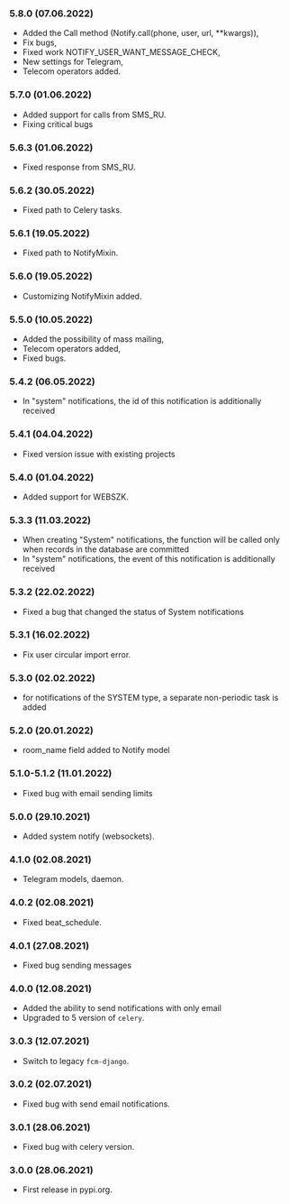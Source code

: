 ### 5.8.0 (07.06.2022)

- Added the Call method (Notify.call(phone, user, url, **kwargs)),
- Fix bugs,
- Fixed work NOTIFY_USER_WANT_MESSAGE_CHECK,
- New settings for Telegram,
- Telecom operators added.

### 5.7.0 (01.06.2022)

- Added support for calls from SMS_RU.
- Fixing critical bugs

### 5.6.3 (01.06.2022)

- Fixed response from SMS_RU.

### 5.6.2 (30.05.2022)

- Fixed path to Celery tasks.

### 5.6.1 (19.05.2022)

- Fixed path to NotifyMixin.

### 5.6.0 (19.05.2022)

- Customizing NotifyMixin added.

### 5.5.0 (10.05.2022)

- Added the possibility of mass mailing,
- Telecom operators added,
- Fixed bugs.

### 5.4.2 (06.05.2022)

- In "system" notifications, the id of this notification is additionally received

### 5.4.1 (04.04.2022)

- Fixed version issue with existing projects

### 5.4.0 (01.04.2022)

- Added support for WEBSZK.

### 5.3.3 (11.03.2022)

- When creating "System" notifications, the function will be called only when records in the database are committed
- In "system" notifications, the event of this notification is additionally received

### 5.3.2 (22.02.2022)

- Fixed a bug that changed the status of System notifications

### 5.3.1 (16.02.2022)

- Fix user circular import error.

### 5.3.0 (02.02.2022)

- for notifications of the SYSTEM type, a separate non-periodic task is added

### 5.2.0 (20.01.2022)

- room_name field added to Notify model

### 5.1.0-5.1.2 (11.01.2022)

- Fixed bug with email sending limits

### 5.0.0 (29.10.2021)

- Added system notify (websockets).

### 4.1.0 (02.08.2021)

- Telegram models, daemon.

### 4.0.2 (02.08.2021)

- Fixed beat_schedule.

### 4.0.1 (27.08.2021)

- Fixed bug sending messages

### 4.0.0 (12.08.2021)

- Added the ability to send notifications with only email
- Upgraded to 5 version of `celery`.

### 3.0.3 (12.07.2021)

- Switch to legacy `fcm-django`.

### 3.0.2 (02.07.2021)

- Fixed bug with send email notifications.

### 3.0.1 (28.06.2021)

- Fixed bug with celery version.

### 3.0.0 (28.06.2021)

- First release in pypi.org.
